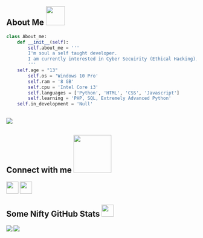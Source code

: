 
<h2> About Me <img src = "https://raw.githubusercontent.com/MartinHeinz/MartinHeinz/master/wave.gif" width = 50px> </h2> 

```py
class About_me:
    def __init__(self):
        self.about_me = '''
		I'm soul a self taught developer.
		I am currently interested in Cyber Secuirity (Ethical Hacking), Artifical Intelligence & API Exploitation.
        '''
	self.age = "13"
        self.os = 'Windows 10 Pro'
        self.ram = '8 GB'
        self.cpu = 'Intel Core i3'
        self.languages = ['Python', 'HTML', 'CSS', 'Javascript']
        self.learning = 'PHP, SQL, Extremely Advanced Python'
	self.in_development = 'Null'
	   
```
<a href="t.me/bypaths">
<img align="center" src="https://s8.gifyu.com/images/standard22e050a5dc63c8af.gif" />
</a>

<h2> Connect with me <img src='https://raw.githubusercontent.com/ShahriarShafin/ShahriarShafin/main/Assets/handshake.gif' width="100px"> </h2>
<a href = 'https://www.twitter.com/soulsbj'> <img width = '32px' align= 'center' src="https://raw.githubusercontent.com/rahulbanerjee26/githubAboutMeGenerator/main/icons/twitter.svg"/></a> 
<a href = 'https://www.github.com/soulsbj'> <img width = '32px' align= 'center' src="https://raw.githubusercontent.com/rahulbanerjee26/githubAboutMeGenerator/main/icons/github.svg"/></a> 


<h2> Some Nifty GitHub Stats <img src='https://media1.giphy.com/media/du3J3cXyzhj75IOgvA/giphy.gif?cid=ecf05e47x2g034i9pzwtzzsd3xgg2w9nr94t4tflbbgo3008&rid=giphy.gif' width='32px'> </h2>

<a href="https://github.com/anuraghazra/github-readme-stats">
<img align="left" src="https://github-readme-stats.vercel.app/api?username=soulsbj&count_private=true&show_icons=true&theme=dark" />
</a>
<a href="https://github.com/anuraghazra/convoychat">
<img align="center" src="https://github-readme-stats.vercel.app/api/top-langs/?username=soulsbj&theme=dark" />
</a>
